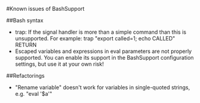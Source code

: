 #Known issues of BashSupport

##Bash syntax
- trap: If the signal handler is more than a simple command than this is unsupported. For example: trap "export called=1; echo CALLED" RETURN
- Escaped variables and expressions in eval parameters are not properly supported. You can enable its support in the BashSupport configuration settings, but use it at your own risk!

##Refactorings
- "Rename variable" doesn't work for variables in single-quoted strings, e.g. "eval '$a'"
